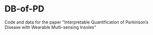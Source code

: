 # DB-of-PD
Code and data for the paper "Interpretable Quantification of Parkinson’s Disease with Wearable Multi-sensing Insoles"
